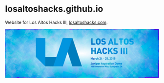 # losaltoshacks.github.io

Website for Los Altos Hacks III, [losaltoshacks.com](losaltoshacks.com).

![Los Altos Hacks](https://github.com/LosAltosHacks/losaltoshacks.github.io/blob/master/images/social-media.jpg "Los Altos Hacks")
